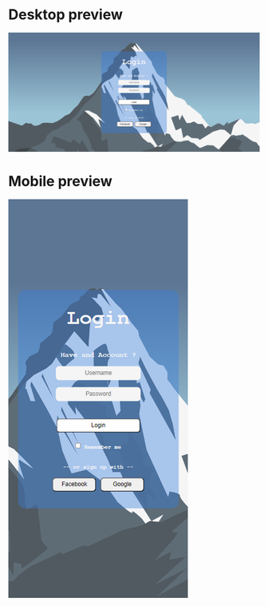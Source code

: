 # Desktop preview
![Desktop Preview](https://github.com/Hashan099/HTML-CSS-Modern-Login-Page/blob/master/design/desktop-view.png)

# Mobile preview
![Mobile Preview](https://github.com/Hashan099/HTML-CSS-Modern-Login-Page/blob/master/design/mobile-view.png)
